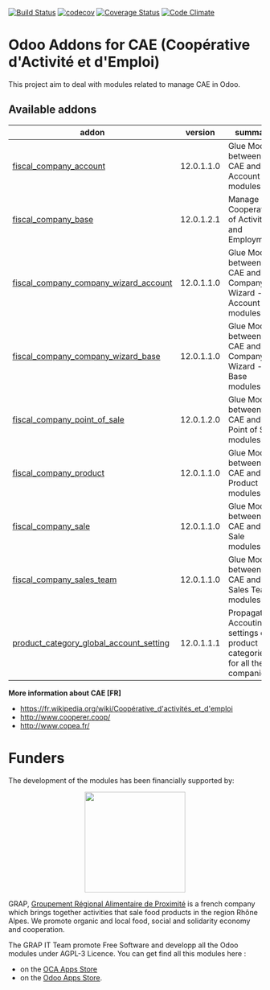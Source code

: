 [![Build Status](https://travis-ci.org/odoo-cae/odoo-addons-cae.svg?branch=12.0)](https://travis-ci.org/odoo-cae/odoo-addons-cae)
[![codecov](https://codecov.io/gh/odoo-cae/odoo-addons-cae/branch/12.0/graph/badge.svg)](https://codecov.io/gh/odoo-cae/odoo-addons-cae)
[![Coverage Status](https://coveralls.io/repos/odoo-cae/odoo-addons-cae/badge.png?branch=12.0)](https://coveralls.io/r/odoo-cae/odoo-addons-cae?branch=12.0)
[![Code Climate](https://codeclimate.com/github/odoo-cae/odoo-addons-cae/badges/gpa.svg)](https://codeclimate.com/github/odoo-cae/odoo-addons-cae)


Odoo Addons for CAE (Coopérative d'Activité et d'Emploi)
========================================================

This project aim to deal with modules related to manage CAE in Odoo.

[//]: # (addons)

Available addons
----------------
addon | version | summary
--- | --- | ---
[fiscal_company_account](fiscal_company_account/) | 12.0.1.1.0 | Glue Module between CAE and Account modules
[fiscal_company_base](fiscal_company_base/) | 12.0.1.2.1 | Manage Cooperatives of Activities and Employment
[fiscal_company_company_wizard_account](fiscal_company_company_wizard_account/) | 12.0.1.1.0 | Glue Module between CAE and Company Wizard - Account modules
[fiscal_company_company_wizard_base](fiscal_company_company_wizard_base/) | 12.0.1.1.0 | Glue Module between CAE and Company Wizard - Base modules
[fiscal_company_point_of_sale](fiscal_company_point_of_sale/) | 12.0.1.2.0 | Glue Module between CAE and Point of Sale modules
[fiscal_company_product](fiscal_company_product/) | 12.0.1.1.0 | Glue Module between CAE and Product modules
[fiscal_company_sale](fiscal_company_sale/) | 12.0.1.1.0 | Glue Module between CAE and Sale modules
[fiscal_company_sales_team](fiscal_company_sales_team/) | 12.0.1.1.0 | Glue Module between CAE and Sales Team modules
[product_category_global_account_setting](product_category_global_account_setting/) | 12.0.1.1.1 | Propagate Accouting settings of product categories for all the companies

[//]: # (end addons)

**More information about CAE [FR]**

* https://fr.wikipedia.org/wiki/Coopérative_d'activités_et_d'emploi
* http://www.cooperer.coop/
* http://www.copea.fr/


# Funders

The development of the modules has been financially supported by:

<p align="center">
   <img src="http://www.grap.coop/wp-content/uploads/2016/11/GRAP.png" width="200"/>
</p>

GRAP, [Groupement Régional Alimentaire de Proximité](http://www.grap.coop) is a
french company which brings together activities that sale food products in the
region Rhône Alpes. We promote organic and local food, social and solidarity
economy and cooperation.

The GRAP IT Team promote Free Software and developp all the Odoo modules under
AGPL-3 Licence. You can get find all this modules here :
* on the [OCA Apps Store](https://odoo-community.org/shop?&search=GRAP)
* on the [Odoo Apps Store](https://www.odoo.com/apps/modules/browse?author=GRAP).
